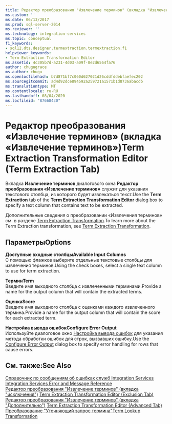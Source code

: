 ```yaml
---
title: Редактор преобразования "Извлечение терминов" (вкладка "Извлечение терминов") | Документация Майкрософт
ms.custom: ''
ms.date: 06/13/2017
ms.prod: sql-server-2014
ms.reviewer: ''
ms.technology: integration-services
ms.topic: conceptual
f1_keywords:
- sql12.dts.designer.termextraction.termextraction.f1
helpviewer_keywords:
- Term Extraction Transformation Editor
ms.assetid: 4c305b7d-a231-4d03-a09f-8e2d6564fa76
author: chugugrace
ms.author: chugu
ms.openlocfilehash: b7d871bf7c060d627021d26cddfddebfaefec202
ms.sourcegitcommit: ad4d92dce894592a259721a1571b1d8736abacdb
ms.translationtype: MT
ms.contentlocale: ru-RU
ms.lasthandoff: 08/04/2020
ms.locfileid: "87668430"
---
```

# <a name="term-extraction-transformation-editor-term-extraction-tab"></a><span data-ttu-id="0fbdd-102">Редактор преобразования «Извлечение терминов» (вкладка «Извлечение терминов»)</span><span class="sxs-lookup"><span data-stu-id="0fbdd-102">Term Extraction Transformation Editor (Term Extraction Tab)</span></span>
  <span data-ttu-id="0fbdd-103">Вкладка **Извлечение терминов** диалогового окна **Редактор преобразования «Извлечение терминов»** служит для указания текстового столбца, из которого будет извлекаться текст.</span><span class="sxs-lookup"><span data-stu-id="0fbdd-103">Use the **Term Extraction** tab of the **Term Extraction Transformation Editor** dialog box to specify a text column that contains text to be extracted.</span></span>  
  
 <span data-ttu-id="0fbdd-104">Дополнительные сведения о преобразовании «Извлечения терминов» см. в разделе [Term Extraction Transformation](data-flow/transformations/term-extraction-transformation.md).</span><span class="sxs-lookup"><span data-stu-id="0fbdd-104">To learn more about the Term Extraction transformation, see [Term Extraction Transformation](data-flow/transformations/term-extraction-transformation.md).</span></span>  
  
## <a name="options"></a><span data-ttu-id="0fbdd-105">Параметры</span><span class="sxs-lookup"><span data-stu-id="0fbdd-105">Options</span></span>  
 <span data-ttu-id="0fbdd-106">**Доступные входные столбцы**</span><span class="sxs-lookup"><span data-stu-id="0fbdd-106">**Available Input Columns**</span></span>  
 <span data-ttu-id="0fbdd-107">С помощью флажков выберите отдельные текстовые столбцы для извлечения терминов.</span><span class="sxs-lookup"><span data-stu-id="0fbdd-107">Using the check boxes, select a single text column to use for term extraction.</span></span>  
  
 <span data-ttu-id="0fbdd-108">**Термин**</span><span class="sxs-lookup"><span data-stu-id="0fbdd-108">**Term**</span></span>  
 <span data-ttu-id="0fbdd-109">Введите имя выходного столбца с извлеченными терминами.</span><span class="sxs-lookup"><span data-stu-id="0fbdd-109">Provide a name for the output column that will contain the extracted terms.</span></span>  
  
 <span data-ttu-id="0fbdd-110">**Оценка**</span><span class="sxs-lookup"><span data-stu-id="0fbdd-110">**Score**</span></span>  
 <span data-ttu-id="0fbdd-111">Введите имя выходного столбца с оценками каждого извлеченного термина.</span><span class="sxs-lookup"><span data-stu-id="0fbdd-111">Provide a name for the output column that will contain the score for each extracted term.</span></span>  
  
 <span data-ttu-id="0fbdd-112">**Настройка вывода ошибок**</span><span class="sxs-lookup"><span data-stu-id="0fbdd-112">**Configure Error Output**</span></span>  
 <span data-ttu-id="0fbdd-113">Используйте диалоговое окно [Настройка вывода ошибок](../../2014/integration-services/configure-error-output.md) для указания метода обработки ошибок для строк, вызвавших ошибку.</span><span class="sxs-lookup"><span data-stu-id="0fbdd-113">Use the [Configure Error Output](../../2014/integration-services/configure-error-output.md) dialog box to specify error handling for rows that cause errors.</span></span>  
  
## <a name="see-also"></a><span data-ttu-id="0fbdd-114">См. также:</span><span class="sxs-lookup"><span data-stu-id="0fbdd-114">See Also</span></span>  
 <span data-ttu-id="0fbdd-115">[Справочник по сообщениям об ошибках служб Integration Services](../../2014/integration-services/integration-services-error-and-message-reference.md) </span><span class="sxs-lookup"><span data-stu-id="0fbdd-115">[Integration Services Error and Message Reference](../../2014/integration-services/integration-services-error-and-message-reference.md) </span></span>  
 <span data-ttu-id="0fbdd-116">[Редактор преобразования "Извлечение терминов" &#40;вкладка "исключения"&#41;](../../2014/integration-services/term-extraction-transformation-editor-exclusion-tab.md) </span><span class="sxs-lookup"><span data-stu-id="0fbdd-116">[Term Extraction Transformation Editor &#40;Exclusion Tab&#41;](../../2014/integration-services/term-extraction-transformation-editor-exclusion-tab.md) </span></span>  
 <span data-ttu-id="0fbdd-117">[Редактор преобразования "Извлечение терминов" &#40;вкладка "Дополнительно"&#41;](../../2014/integration-services/term-extraction-transformation-editor-advanced-tab.md) </span><span class="sxs-lookup"><span data-stu-id="0fbdd-117">[Term Extraction Transformation Editor &#40;Advanced Tab&#41;](../../2014/integration-services/term-extraction-transformation-editor-advanced-tab.md) </span></span>  
 [<span data-ttu-id="0fbdd-118">Преобразование "Уточняющий запрос термина"</span><span class="sxs-lookup"><span data-stu-id="0fbdd-118">Term Lookup Transformation</span></span>](data-flow/transformations/lookup-transformation.md)  
  
  
